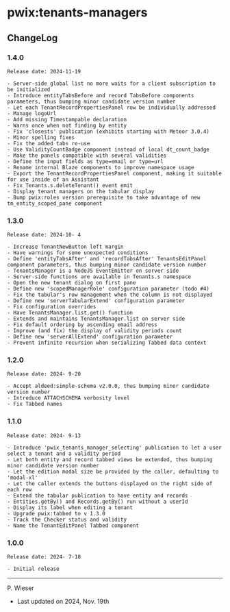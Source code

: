 # pwix:tenants-managers

## ChangeLog

### 1.4.0

    Release date: 2024-11-19

    - Server-side global list no more waits for a client subscription to be initialized
    - Introduce entityTabsBefore and record TabsBefore components parameters, thus bumping minor candidate version number
    - Let each TenantRecordPropertiesPanel row be individually addressed
    - Manage logoUrl
    - Add missing Timestampable declaration
    - Warns once when not finding by entity
    - Fix 'closests' publication (exhibits starting with Meteor 3.0.4)
    - Minor spelling fixes
    - Fix the added tabs re-use
    - Use ValidityCountBadge component instead of local dt_count_badge
    - Make the panels compatible with several validities
    - Define the input fields as type=email or type=url
    - Rename internal Blaze components to improve namespace usage
    - Export the TenantRecordPropertiesPanel component, making it suitable for use inside of an Assistant
    - Fix Tenants.s.deleteTenant() event emit
    - Display tenant managers on the tabular display
    - Bump pwix:roles version prerequisite to take advantage of new tm_entity_scoped_pane component

### 1.3.0

    Release date: 2024-10- 4

    - Increase TenantNewButton left margin
    - Have warnings for some unexpected conditions
    - Define 'entityTabsAfter' and 'recordTabsAfter' TenantsEditPanel component parameters, thus bumping minor candidate version number
    - TenantsManager is a NodeJS EventEmitter on server side
    - Server-side functions are available in Tenants.s namespace
    - Open the new tenant dialog on first pane
    - Define new 'scopedManagerRole' configuration parameter (todo #4)
    - Fix the tabular's row management when the column is not displayed
    - Define new 'serverTabularExtend' configuration parameter
    - Fix configuration overrides
    - Have TenantsManager.list.get() function
    - Extends and maintains TenantsManager.list on server side
    - Fix default ordering by ascending email address
    - Improve (and fix) the display of validity periods count
    - Define new 'serverAllExtend' configuration parameter
    - Prevent infinite recursion when serializing Tabbed data context

### 1.2.0

    Release date: 2024- 9-20

    - Accept aldeed:simple-schema v2.0.0, thus bumping minor candidate version number
    - Introduce ATTACHSCHEMA verbosity level
    - Fix Tabbed names

### 1.1.0

    Release date: 2024- 9-13

    - Introduce 'pwix_tenants_manager_selecting' publication to let a user select a tenant and a validity period
    - Let both entity and record tabbed views be extended, thus bumping minor candidate version number
    - Let the edition modal size be provided by the caller, defaulting to 'modal-xl'
    - Let the caller extends the buttons displayed on the right side of each row
    - Extend the tabular publication to have entity and records
    - Entities.getBy() and Records.getBy() run without a userId
    - Display its label when editing a tenant
    - Upgrade pwix:tabbed to v 1.3.0
    - Track the Checker status and validity
    - Name the TenantEditPanel Tabbed component

### 1.0.0

    Release date: 2024- 7-18

    - Initial release

---
P. Wieser
- Last updated on 2024, Nov. 19th
